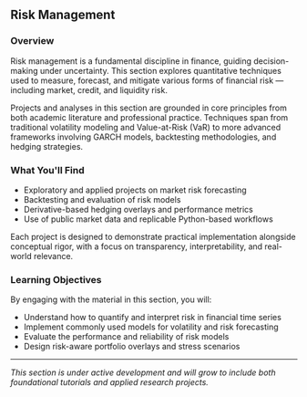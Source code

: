 ## Risk Management

### Overview

Risk management is a fundamental discipline in finance, guiding decision-making under uncertainty. This section explores quantitative techniques used to measure, forecast, and mitigate various forms of financial risk — including market, credit, and liquidity risk.

Projects and analyses in this section are grounded in core principles from both academic literature and professional practice. Techniques span from traditional volatility modeling and Value-at-Risk (VaR) to more advanced frameworks involving GARCH models, backtesting methodologies, and hedging strategies.

### What You'll Find

- Exploratory and applied projects on market risk forecasting  
- Backtesting and evaluation of risk models  
- Derivative-based hedging overlays and performance metrics  
- Use of public market data and replicable Python-based workflows  

Each project is designed to demonstrate practical implementation alongside conceptual rigor, with a focus on transparency, interpretability, and real-world relevance.

### Learning Objectives

By engaging with the material in this section, you will:
- Understand how to quantify and interpret risk in financial time series  
- Implement commonly used models for volatility and risk forecasting  
- Evaluate the performance and reliability of risk models  
- Design risk-aware portfolio overlays and stress scenarios  

---

_This section is under active development and will grow to include both foundational tutorials and applied research projects._


